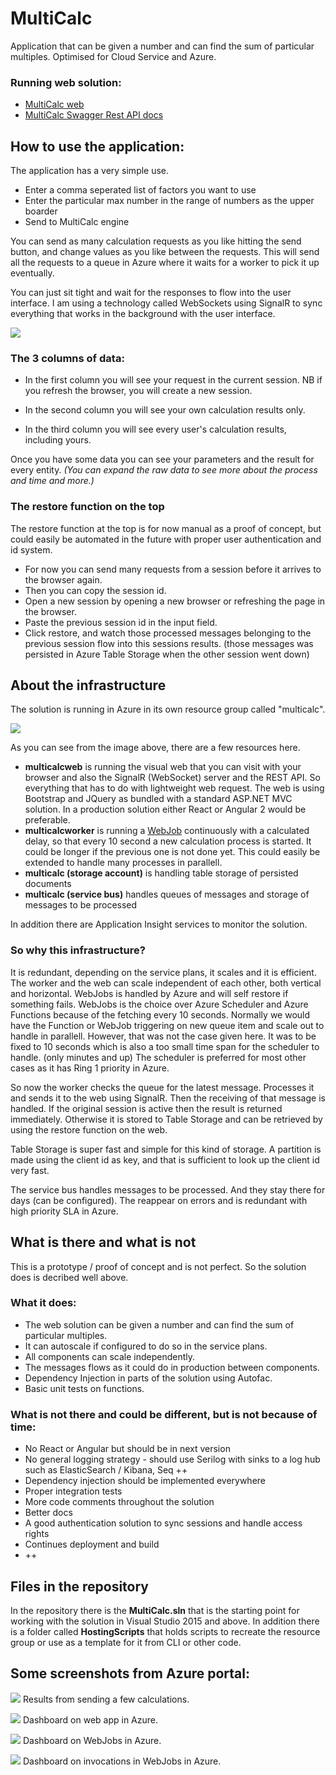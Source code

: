 # MultiCalc
Application that can be given a number and can find the sum of particular multiples. Optimised for Cloud Service and Azure.

### Running web solution:

- [MultiCalc web](http://www.google.com)
- [MultiCalc Swagger Rest API docs](http://www.google.com)

## How to use the application:

The application has a very simple use.
- Enter a comma seperated list of factors you want to use
- Enter the particular max number in the range of numbers as the upper boarder
- Send to MultiCalc engine

You can send as many calculation requests as you like hitting the send button, and change values as you like between the requests. This will send all the requests to a queue in Azure where it waits for a worker to pick it up eventually.

You can just sit tight and wait for the responses to flow into the user interface. I am using a technology called WebSockets using SignalR to sync everything that works in the background with the user interface. 

![](https://github.com/chrisva/multicalc/blob/master/GuideImages/MultiCalcScreen1.png)

### The 3 columns of data:

- In the first column you will see your request in the current session. NB if you refresh the browser, you will create a new session.

- In the second column you will see your own calculation results only. 

- In the third column you will see every user's calculation results, including yours.

Once you have some data you can see your parameters and the result for every entity. *(You can expand the raw data to see more about the process and time and more.)*

### The restore function on the top

The restore function at the top is for now manual as a proof of concept, but could easily be automated in the future with proper user authentication and id system.

- For now you can send many requests from a session before it arrives to the browser again. 
- Then you can copy the session id. 
- Open a new session by opening a new browser or refreshing the page in the browser. 
- Paste the previous session id in the input field.
- Click restore, and watch those processed messages belonging to the previous session flow into this sessions results. (those messages was persisted in Azure Table Storage when the other session went down)

## About the infrastructure
The solution is running in Azure in its own resource group called "multicalc".

![](https://github.com/chrisva/multicalc/blob/master/GuideImages/AzureResources.png)

As you can see from the image above, there are a few resources here.

- **multicalcweb** is running the visual web that you can visit with your browser and also the SignalR (WebSocket) server and the REST API. So everything that has to do with lightweight web request. The web is using Bootstrap and JQuery as bundled with a standard ASP.NET MVC solution. In a production solution either React or Angular 2 would be preferable.
- **multicalcworker** is running a [WebJob](http://www.hanselman.com/blog/IntroducingWindowsAzureWebJobs.aspx) continuously  with a calculated delay, so that every 10 second a new calculation process is started. It could be longer if the previous one is not done yet. This could easily be extended to handle many processes in parallell.
- **multicalc (storage account)** is handling table storage of persisted documents
- **multicalc (service bus)** handles queues of messages and storage of messages to be processed

In addition there are Application Insight services to monitor the solution.

### So why this infrastructure?

It is redundant, depending on the service plans, it scales and it is efficient. The worker and the web can scale independent of each other, both vertical and horizontal. WebJobs is handled by Azure and will self restore if something fails. WebJobs is the choice over Azure Scheduler and Azure Functions because of the fetching every 10 seconds. Normally we would have the Function or WebJob triggering on new queue item and scale out to handle in parallell. However, that was not the case given here. It was to be fixed to 10 seconds which is also a too small time span for the scheduler to handle. (only minutes and up) The scheduler is preferred for most other cases as it has Ring 1 priority in Azure.

So now the worker checks the queue for the latest message. Processes it and sends it to the web using SignalR. Then the receiving of that message is handled. If the original session is active then the result is returned immediately. Otherwise it is stored to Table Storage and can be retrieved by using the restore function on the web.

Table Storage is super fast and simple for this kind of storage. A partition is made using the client id as key, and that is sufficient to look up the client id very fast.

The service bus handles messages to be processed. And they stay there for days (can be configured). The reappear on errors and is redundant with high priority SLA in Azure. 


## What is there and what is not

This is a prototype / proof of concept and is not perfect.  So the solution does is decribed well above.

### What it does:
- The web solution can be given a number and can find the sum of particular multiples.
- It can autoscale if configured to do so in the service plans.
- All components can scale independently.
- The messages flows as it could do in production between components.
- Dependency Injection in parts of the solution using Autofac.
- Basic unit tests on functions.


### What is not there and could be different, but is not because of time:
- No React or Angular but should be in next version
- No general logging strategy - should use Serilog with sinks to a log hub such as ElasticSearch / Kibana, Seq ++
- Dependency injection should be implemented everywhere
- Proper integration tests
- More code comments throughout the solution
- Better docs
- A good authentication solution to sync sessions and handle access rights
- Continues deployment and build
- ++


## Files in the repository
In the repository there is the **MultiCalc.sln** that is the starting point for working with the solution in Visual Studio 2015 and above. 
In addition there is a folder called **HostingScripts** that holds scripts to recreate the resource group or use as a template for it from CLI or other code.

## Some screenshots from Azure portal:

![](https://github.com/chrisva/multicalc/blob/master/GuideImages/MultiCalcScreen2.png)
Results from sending a few calculations.

![](https://github.com/chrisva/multicalc/blob/master/GuideImages/WebDash.png)
Dashboard on web app in Azure.

![](https://github.com/chrisva/multicalc/blob/master/GuideImages/WebJobsStarts.png)
Dashboard on WebJobs in Azure.

![](https://github.com/chrisva/multicalc/blob/master/GuideImages/Invocation.png)
Dashboard on invocations in WebJobs in Azure.




